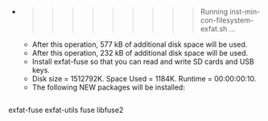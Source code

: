 * >>>>>>>>> Running inst-min-con-filesystem-exfat.sh ...
  * After this operation, 577 kB of additional disk space will be used.
  * After this operation, 232 kB of additional disk space will be used.
  * Install exfat-fuse so that you can read and write SD cards and USB keys.
  * Disk size = 1512792K. Space Used = 1184K. Runtime = 00:00:00:10.
  * The following NEW packages will be installed:
  ```bash
exfat-fuse exfat-utils fuse libfuse2
  ```
